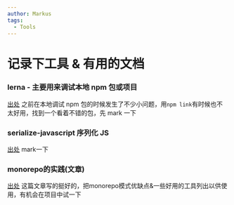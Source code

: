 ```yaml
---
author: Markus
tags:
  - Tools
---
```


# 记录下工具 & 有用的文档

### lerna - 主要用来调试本地 npm 包或项目

[出处](https://github.com/lerna/lerna)
之前在本地调试 npm 包的时候发生了不少小问题，用`npm link`有时候也不太好用，找到一个看着不错的包，先 mark 一下

### serialize-javascript 序列化 JS

[出处](https://github.com/yahoo/serialize-javascript)
mark一下

### monorepo的实践(文章)
[出处](https://juejin.cn/post/6924854598268108807)
这篇文章写的挺好的，把monorepo模式优缺点&一些好用的工具列出以供使用，有机会在项目中试一下
